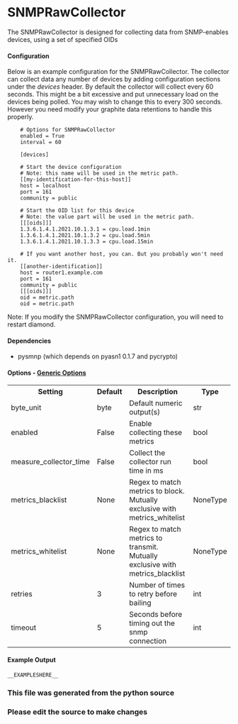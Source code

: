 SNMPRawCollector
=====

The SNMPRawCollector is designed for collecting data from SNMP-enables devices,
using a set of specified OIDs

#### Configuration

Below is an example configuration for the SNMPRawCollector. The collector
can collect data any number of devices by adding configuration sections
under the *devices* header. By default the collector will collect every 60
seconds. This might be a bit excessive and put unnecessary load on the
devices being polled. You may wish to change this to every 300 seconds. However
you need modify your graphite data retentions to handle this properly.

```
    # Options for SNMPRawCollector
    enabled = True
    interval = 60

    [devices]

    # Start the device configuration
    # Note: this name will be used in the metric path.
    [[my-identification-for-this-host]]
    host = localhost
    port = 161
    community = public

    # Start the OID list for this device
    # Note: the value part will be used in the metric path.
    [[[oids]]]
    1.3.6.1.4.1.2021.10.1.3.1 = cpu.load.1min
    1.3.6.1.4.1.2021.10.1.3.2 = cpu.load.5min
    1.3.6.1.4.1.2021.10.1.3.3 = cpu.load.15min

    # If you want another host, you can. But you probably won't need it.
    [[another-identification]]
    host = router1.example.com
    port = 161
    community = public
    [[[oids]]]
    oid = metric.path
    oid = metric.path
```

Note: If you modify the SNMPRawCollector configuration, you will need to
restart diamond.

#### Dependencies

 * pysmnp (which depends on pyasn1 0.1.7 and pycrypto)


#### Options - [Generic Options](Configuration)

<table><tr><th>Setting</th><th>Default</th><th>Description</th><th>Type</th></tr>
<tr><td>byte_unit</td><td>byte</td><td>Default numeric output(s)</td><td>str</td></tr>
<tr><td>enabled</td><td>False</td><td>Enable collecting these metrics</td><td>bool</td></tr>
<tr><td>measure_collector_time</td><td>False</td><td>Collect the collector run time in ms</td><td>bool</td></tr>
<tr><td>metrics_blacklist</td><td>None</td><td>Regex to match metrics to block. Mutually exclusive with metrics_whitelist</td><td>NoneType</td></tr>
<tr><td>metrics_whitelist</td><td>None</td><td>Regex to match metrics to transmit. Mutually exclusive with metrics_blacklist</td><td>NoneType</td></tr>
<tr><td>retries</td><td>3</td><td>Number of times to retry before bailing</td><td>int</td></tr>
<tr><td>timeout</td><td>5</td><td>Seconds before timing out the snmp connection</td><td>int</td></tr>
</table>

#### Example Output

```
__EXAMPLESHERE__
```

### This file was generated from the python source
### Please edit the source to make changes

